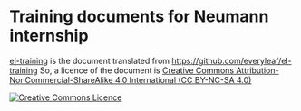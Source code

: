 # Training documents for Neumann internship

[el-training](https://github.com/neumann-tokyo/neumann-training/blob/main/ruby_and_rails/el-training.md) is the document translated from https://github.com/everyleaf/el-training
So, a licence of the document is [Creative Commons Attribution-NonCommercial-ShareAlike 4.0 International (CC BY-NC-SA 4.0)](https://creativecommons.org/licenses/by-nc-sa/4.0/deed.en)

[![Creative Commons Licence](https://i.creativecommons.org/l/by-nc-sa/4.0/88x31.png)](https://creativecommons.org/licenses/by-nc-sa/4.0/deed.en)

